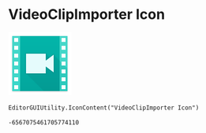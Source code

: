# VideoClipImporter Icon
![](/img/VideoClipImporter%20Icon.png)

``` CSharp
EditorGUIUtility.IconContent("VideoClipImporter Icon")
```
```
-6567075461705774110
```
